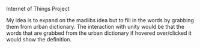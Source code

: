 Internet of Things Project

My idea is to expand on the madlibs idea but to fill in the words by grabbing them from urban dictionary. The interaction with unity would be that the words that are grabbed from the urban dictionary if hovered over/clicked it would show the definition. 